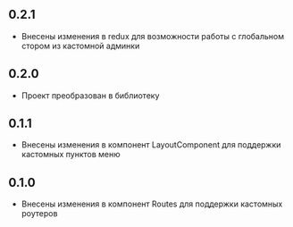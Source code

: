 ## 0.2.1
- Внесены изменения в redux для возможности работы с глобальном стором из кастомной админки
## 0.2.0
- Проект преобразован в библиотеку
## 0.1.1
- Внесены изменения в компонент LayoutComponent для поддержки кастомных пунктов меню
## 0.1.0
- Внесены изменения в компонент Routes для поддержки кастомных роутеров
